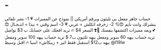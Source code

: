 # -
حساب جاهز مفعل بي تليثون  وبرقم أمريكي || نموذج عن المميزات 💗 1- نشر تلقائي ينشرلك وانت نايم 😍💘 2- زخرفه انكلش + عربي 💗 3- اسم وقتي + نبذا + انتـحـال 😍💕 وبعد مميزات اكتشفها بنفسك 🙂❣️ السعر 4$ 🔥 تريد افعلك على حسابك ب 3$ تواصل تريد حساب بيهه 60 سوبر ومفعل بيهه تلثيون ب7 $ تريد حساب بيهه 100 سوبر ومفعل بيهه ب12$ استقبل فقط اثير + زينكاش+ اسيا 🔥 اقبل وسيط @l19lw
